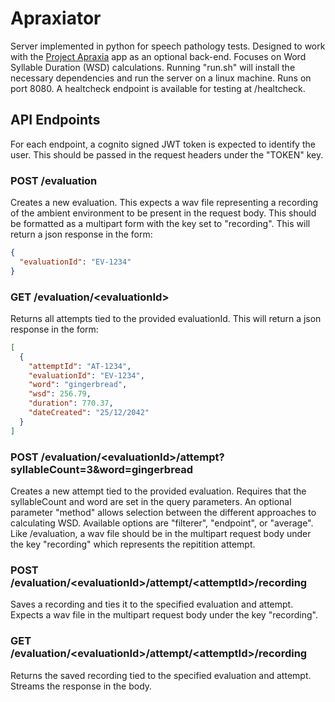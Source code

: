 # Apraxiator
Server implemented in python for speech pathology tests. Designed to work with the [Project Apraxia](https://github.com/RyanRemer/project_apraxia) app as an optional back-end. Focuses on Word Syllable Duration (WSD) calculations. Running "run.sh" will install the necessary dependencies and run the server on a linux machine. Runs on port 8080. A healtcheck endpoint is available for testing at /healtcheck.


## API Endpoints
For each endpoint, a cognito signed JWT token is expected to identify the user. This should be passed in the request headers under the "TOKEN" key.

### POST /evaluation
Creates a new evaluation. This expects a wav file representing a recording of the ambient environment to be present in the request body. This should be formatted as a multipart form with the key set to "recording". This will return a json response in the form:
```json
{ 
  "evaluationId": "EV-1234"
}
```

### GET /evaluation/\<evaluationId>
Returns all attempts tied to the provided evaluationId. This will return a json response in the form:
```json
[
  {
    "attemptId": "AT-1234",
    "evaluationId": "EV-1234",
    "word": "gingerbread",
    "wsd": 256.79,
    "duration": 770.37,
    "dateCreated": "25/12/2042"
  }
]
```
  
### POST /evaluation/\<evaluationId>/attempt?syllableCount=3&word=gingerbread
Creates a new attempt tied to the provided evaluation. Requires that the syllableCount and word are set in the query parameters. An optional parameter "method" allows selection between the different approaches to calculating WSD. Available options are "filterer", "endpoint", or "average". Like /evaluation, a wav file should be in the multipart request body under the key "recording" which represents the repitition attempt.
  
### POST /evaluation/\<evaluationId>/attempt/\<attemptId>/recording
Saves a recording and ties it to the specified evaluation and attempt. Expects a wav file in the multipart request body under the key "recording".
  
### GET /evaluation/\<evaluationId>/attempt/\<attemptId>/recording
Returns the saved recording tied to the specified evaluation and attempt. Streams the response in the body.
